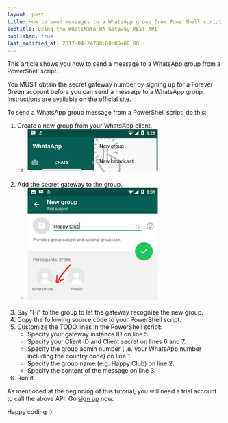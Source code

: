```yaml
---
layout: post
title: How to send messages to a WhatsApp group from PowerShell script
subtitle: Using the WhatsMate WA Gateway REST API
published: true
last_modified_at: 2017-04-24T00:00:00+08:00
---
```


This article shows you how to send a message to a WhatsApp group from a PowerShell script.

You MUST obtain the secret gateway number by signing up for a Forever Green account before you can send a message to a WhatsApp group. Instructions are available on the [official site](https://www.whatsmate.net/whatsapp-group-message-api.html). 


To send a WhatsApp group message from a PowerShell script, do this:

1. Create a new group from your WhatsApp client.
   * <img src="/img/newgroup.png" alt="Create a new WhatsApp group"> <br><br>
2. Add the secret gateway to the group.
   * <img src="/img/add-gateway-to-group.png" alt="Name the WhatsApp group"> <br><br>
3. Say "Hi" to the group to let the gateway recognize the new group.
4. Copy the following source code to your PowerShell script. <script src="https://gist.github.com/whatsmate/09a72c834309494c891a0084cf81abe6.js"></script>
5. Customize the TODO lines in the PowerShell script:
   * Specify your gateway instance ID on line 5.
   * Specify your Client ID and Client secret on lines 6 and 7.
   * Specify the group admin number (i.e. your WhatsApp number including the country code) on line 1.
   * Specify the group name (e.g. Happy Club) on line 2.
   * Specify the content of the message on line 3.
6. Run it.


As mentioned at the beginning of this tutorial, you will need a trial account to call the above API. Go [sign up](https://www.whatsmate.net/whatsapp-group-message-api.html) now.


Happy coding :) 


<br>
<script async src="//pagead2.googlesyndication.com/pagead/js/adsbygoogle.js"></script>
<ins class="adsbygoogle"
     style="display:inline-block;width:728px;height:90px"
     data-ad-client="ca-pub-7383487179928477"
     data-ad-slot="6959057004"></ins>
<script>
(adsbygoogle = window.adsbygoogle || []).push({});
</script>
<br>

